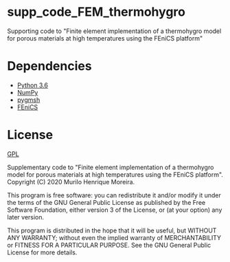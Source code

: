 # supp_code_FEM_thermohygro
Supporting code to "Finite element implementation of a thermohygro model for porous materials at high temperatures using the FEniCS platform"

# Dependencies
- [Python 3.6](https://www.python.org/)
- [NumPy](https://www.numpy.org)
- [pygmsh](https://pypi.org/project/pygmsh/)
- [FEniCS](https://fenicsproject.org/)

# License
[GPL](https://github.com/MuriloHMoreira/supp_code_FEM_thermohygro/blob/master/LICENSE)

Supplementary code to "Finite element implementation of a thermohygro model for porous materials at high temperatures using the FEniCS platform". Copyright (C) 2020 Murilo Henrique Moreira.

This program is free software: you can redistribute it and/or modify it under the terms of the GNU General Public License as published by the Free Software Foundation, either version 3 of the License, or (at your option) any later version.

This program is distributed in the hope that it will be useful, but WITHOUT ANY WARRANTY; without even the implied warranty of MERCHANTABILITY or FITNESS FOR A PARTICULAR PURPOSE.  See the GNU General Public License for more details.
